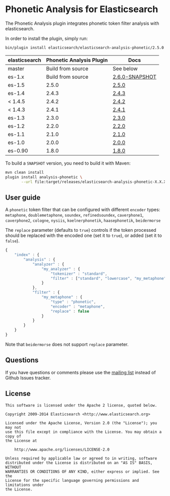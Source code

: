 Phonetic Analysis for Elasticsearch
===================================

The Phonetic Analysis plugin integrates phonetic token filter analysis with elasticsearch.

In order to install the plugin, simply run: 

```sh
bin/plugin install elasticsearch/elasticsearch-analysis-phonetic/2.5.0
```


| elasticsearch |Phonetic Analysis Plugin|   Docs     |  
|---------------|-----------------------|------------|
| master        |  Build from source    | See below  |
| es-1.x        |  Build from source    | [2.6.0-SNAPSHOT](https://github.com/elastic/elasticsearch-analysis-phonetic/tree/es-1.x/#version-260-snapshot-for-elasticsearch-1x)  |
| es-1.5        |  2.5.0                | [2.5.0](https://github.com/elastic/elasticsearch-analysis-phonetic/tree/v2.5.0/#version-250-for-elasticsearch-15)                  |
|    es-1.4              |     2.4.3         | [2.4.3](https://github.com/elasticsearch/elasticsearch-analysis-phonetic/tree/v2.4.3/#version-243-for-elasticsearch-14)                  |
| < 1.4.5       |  2.4.2                | [2.4.2](https://github.com/elastic/elasticsearch-analysis-phonetic/tree/v2.4.2/#version-242-for-elasticsearch-14)                  |
| < 1.4.3       |  2.4.1                | [2.4.1](https://github.com/elastic/elasticsearch-analysis-phonetic/tree/v2.4.1/#version-241-for-elasticsearch-14)                  |
| es-1.3        |  2.3.0                | [2.3.0](https://github.com/elastic/elasticsearch-analysis-phonetic/tree/v2.3.0/#phonetic-analysis-for-elasticsearch)  |
| es-1.2        |  2.2.0                | [2.2.0](https://github.com/elastic/elasticsearch-analysis-phonetic/tree/v2.2.0/#phonetic-analysis-for-elasticsearch)  |
| es-1.1        |  2.1.0                | [2.1.0](https://github.com/elastic/elasticsearch-analysis-phonetic/tree/v2.1.0/#phonetic-analysis-for-elasticsearch)  |
| es-1.0        |  2.0.0                | [2.0.0](https://github.com/elastic/elasticsearch-analysis-phonetic/tree/v2.0.0/#phonetic-analysis-for-elasticsearch)  |
| es-0.90       |  1.8.0                | [1.8.0](https://github.com/elastic/elasticsearch-analysis-phonetic/tree/v1.8.0/#phonetic-analysis-for-elasticsearch)  |

To build a `SNAPSHOT` version, you need to build it with Maven:

```bash
mvn clean install
plugin install analysis-phonetic \
       --url file:target/releases/elasticsearch-analysis-phonetic-X.X.X-SNAPSHOT.zip
```

## User guide

A `phonetic` token filter that can be configured with different `encoder` types: 
`metaphone`, `doublemetaphone`, `soundex`, `refinedsoundex`, 
`caverphone1`, `caverphone2`, `cologne`, `nysiis`,
`koelnerphonetik`, `haasephonetik`, `beidermorse`

The `replace` parameter (defaults to `true`) controls if the token processed 
should be replaced with the encoded one (set it to `true`), or added (set it to `false`).

```js
{
    "index" : {
        "analysis" : {
            "analyzer" : {
                "my_analyzer" : {
                    "tokenizer" : "standard",
                    "filter" : ["standard", "lowercase", "my_metaphone"]
                }
            },
            "filter" : {
                "my_metaphone" : {
                    "type" : "phonetic",
                    "encoder" : "metaphone",
                    "replace" : false
                }
            }
        }
    }
}
```

Note that `beidermorse` does not support `replace` parameter.


Questions
---------

If you have questions or comments please use the [mailing list](https://groups.google.com/group/elasticsearch) instead
of Github Issues tracker.

License
-------

    This software is licensed under the Apache 2 license, quoted below.

    Copyright 2009-2014 Elasticsearch <http://www.elasticsearch.org>

    Licensed under the Apache License, Version 2.0 (the "License"); you may not
    use this file except in compliance with the License. You may obtain a copy of
    the License at

        http://www.apache.org/licenses/LICENSE-2.0

    Unless required by applicable law or agreed to in writing, software
    distributed under the License is distributed on an "AS IS" BASIS, WITHOUT
    WARRANTIES OR CONDITIONS OF ANY KIND, either express or implied. See the
    License for the specific language governing permissions and limitations under
    the License.
